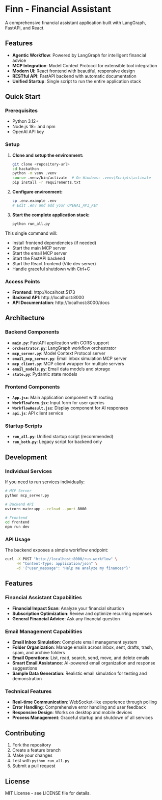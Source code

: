 # Finn - Financial Assistant

A comprehensive financial assistant application built with LangGraph, FastAPI, and React.

## Features

- **Agentic Workflow**: Powered by LangGraph for intelligent financial advice
- **MCP Integration**: Model Context Protocol for extensible tool integration
- **Modern UI**: React frontend with beautiful, responsive design
- **RESTful API**: FastAPI backend with automatic documentation
- **Unified Startup**: Single script to run the entire application stack

## Quick Start

### Prerequisites

- Python 3.12+
- Node.js 18+ and npm
- OpenAI API key

### Setup

1. **Clone and setup the environment:**
   ```bash
   git clone <repository-url>
   cd hackathon
   python -m venv .venv
   source .venv/bin/activate  # On Windows: .venv\Scripts\activate
   pip install -r requirements.txt
   ```

2. **Configure environment:**
   ```bash
   cp .env.example .env
   # Edit .env and add your OPENAI_API_KEY
   ```

3. **Start the complete application stack:**
   ```bash
   python run_all.py
   ```

This single command will:
- Install frontend dependencies (if needed)
- Start the main MCP server
- Start the email MCP server
- Start the FastAPI backend
- Start the React frontend (Vite dev server)
- Handle graceful shutdown with Ctrl+C

### Access Points

- **Frontend**: http://localhost:5173
- **Backend API**: http://localhost:8000
- **API Documentation**: http://localhost:8000/docs

## Architecture

### Backend Components

- **`main.py`**: FastAPI application with CORS support
- **`orchestrator.py`**: LangGraph workflow orchestrator
- **`mcp_server.py`**: Model Context Protocol server
- **`email_mcp_server.py`**: Email inbox simulation MCP server
- **`mcp_client.py`**: MCP client wrapper for multiple servers
- **`email_models.py`**: Email data models and storage
- **`state.py`**: Pydantic state models

### Frontend Components

- **`App.jsx`**: Main application component with routing
- **`WorkflowForm.jsx`**: Input form for user queries
- **`WorkflowResult.jsx`**: Display component for AI responses
- **`api.js`**: API client service

### Startup Scripts

- **`run_all.py`**: Unified startup script (recommended)
- **`run_both.py`**: Legacy script for backend only

## Development

### Individual Services

If you need to run services individually:

```bash
# MCP Server
python mcp_server.py

# Backend API
uvicorn main:app --reload --port 8000

# Frontend
cd frontend
npm run dev
```

### API Usage

The backend exposes a simple workflow endpoint:

```bash
curl -X POST "http://localhost:8000/run-workflow" \
     -H "Content-Type: application/json" \
     -d '{"user_message": "Help me analyze my finances"}'
```

## Features

### Financial Assistant Capabilities

- **Financial Impact Scan**: Analyze your financial situation
- **Subscription Optimization**: Review and optimize recurring expenses
- **General Financial Advice**: Ask any financial question

### Email Management Capabilities

- **Email Inbox Simulation**: Complete email management system
- **Folder Organization**: Manage emails across inbox, sent, drafts, trash, spam, and archive folders
- **Email Operations**: List, read, search, send, move, and delete emails
- **Smart Email Assistance**: AI-powered email organization and response suggestions
- **Sample Data Generation**: Realistic email simulation for testing and demonstration

### Technical Features

- **Real-time Communication**: WebSocket-like experience through polling
- **Error Handling**: Comprehensive error handling and user feedback
- **Responsive Design**: Works on desktop and mobile devices
- **Process Management**: Graceful startup and shutdown of all services

## Contributing

1. Fork the repository
2. Create a feature branch
3. Make your changes
4. Test with `python run_all.py`
5. Submit a pull request

## License

MIT License - see LICENSE file for details.
